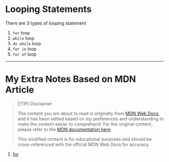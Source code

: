 # Looping Statements

There are 3 types of looping statement
1. `for` loop
2. `while` loop
3. `do while` loop
4. `for in` loop
5. `for of` loop

---

# My Extra Notes Based on MDN Article

> [!TIP] Disclaimer
>
> The content you are about to read is originally from [MDN Web Docs](https://developer.mozilla.org/), and it has been edited based on my preferences and understanding to make the content easier to comprehend. For the original content, please refer to the [MDN documentation here]().
>
> This modified content is for educational purposes and should be cross-referenced with the official MDN Web Docs for accuracy.

1. [for](for.md)
